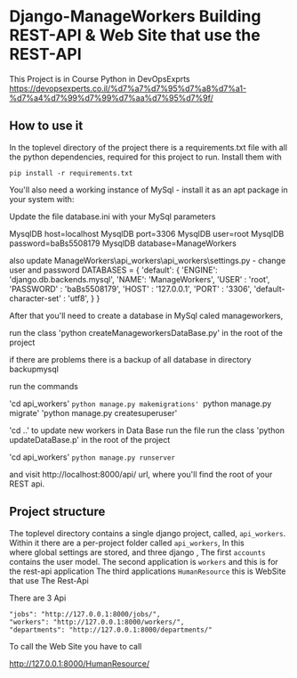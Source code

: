 Django-ManageWorkers  Building REST-API & Web Site that use the REST-API
=========================================

This Project is in Course Python in DevOpsExprts https://devopsexperts.co.il/%d7%a7%d7%95%d7%a8%d7%a1-%d7%a4%d7%99%d7%99%d7%aa%d7%95%d7%9f/

How to use it
-------------

In the toplevel directory of the project there is a requirements.txt file with all the python dependencies, required for this project to run. Install them with

`pip install -r requirements.txt`

You'll also need a working instance of MySql - install it as an apt package in your system with:

Update the file database.ini with your MySql parameters

MysqlDB host=localhost
MysqlDB port=3306
MysqlDB user=root
MysqlDB password=baBs5508179
MysqlDB database=ManageWorkers

also update ManageWorkers\api_workers\api_workers\settings.py  - change user and password
DATABASES = {
    'default': {
        'ENGINE': 'django.db.backends.mysql',
        'NAME': 'ManageWorkers',
        'USER' : 'root',
        'PASSWORD' : 'baBs5508179',
        'HOST' : '127.0.0.1',
        'PORT' : '3306',
        'default-character-set' : 'utf8',
    }
}

After that you'll need to create a database in MySql caled manageworkers, 

run the class 'python createManageworkersDataBase.py' in the root of the project

if there are problems there is a backup of all database in directory backupmysql

run the commands

'cd api_workers'
`python manage.py makemigrations'
`python manage.py migrate' 
'python manage.py createsuperuser'

'cd ..'
to update new workers in Data Base run the file
run the class 'python updateDataBase.p' in the root of the project

'cd api_workers'
`python manage.py runserver`

and visit http://localhost:8000/api/ url, where you'll find the root of your REST api.


Project structure
-----------------

The toplevel directory contains a single django project, called, `api_workers`. Within it there are a per-project folder called `api_workers`,
In this  
where global settings are stored, and three django ,
The first `accounts` contains the user model.
The second application is `workers` and this is for the rest-api application
The third applications `HumanResource` this is WebSite that use The Rest-Api  

There are 3 Api 

    "jobs": "http://127.0.0.1:8000/jobs/",
    "workers": "http://127.0.0.1:8000/workers/",
    "departments": "http://127.0.0.1:8000/departments/"
	
To call the Web Site you have to call 

http://127.0.0.1:8000/HumanResource/
